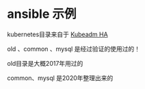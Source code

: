 # ansible 示例

kubernetes目录来自于 [Kubeadm HA](https://github.com/TimeBye/kubeadm-ha)

old 、common 、mysql 是经过验证的使用过的！

old目录是大概2017年用过的

common、mysql 是2020年整理出来的
